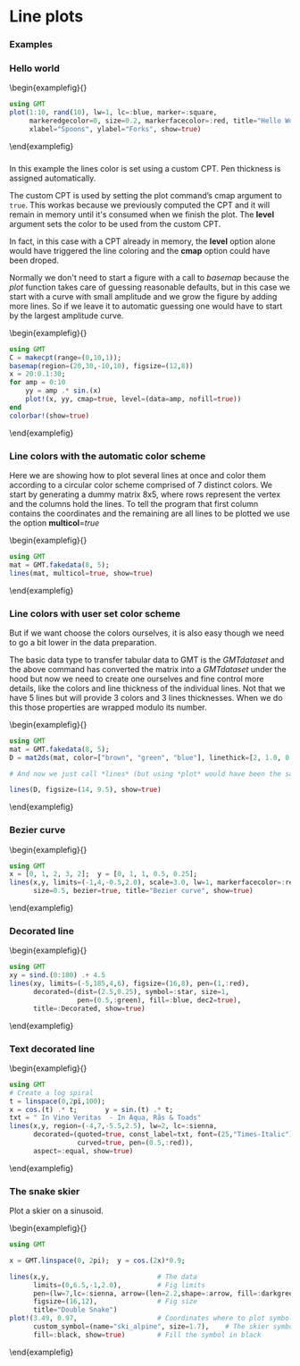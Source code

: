 # Line plots

### Examples

### Hello world

\begin{examplefig}{}
```julia
using GMT
plot(1:10, rand(10), lw=1, lc=:blue, marker=:square,
     markeredgecolor=0, size=0.2, markerfacecolor=:red, title="Hello World",
     xlabel="Spoons", ylabel="Forks", show=true)
```
\end{examplefig}


### 

In this example the lines color is set using a custom CPT. Pen thickness is assigned automatically.

The custom CPT is used by setting the plot command’s cmap argument to ``true``. This workas because we previously computed the CPT and it will remain in memory until it's consumed when we finish the plot. The **level** argument sets the color to be used from the custom CPT.

In fact, in this case with a CPT already in memory, the **level** option alone would have triggered the line coloring and the **cmap** option could have been droped.

Normally we don't need to start a figure with a call to *basemap* because the *plot* function takes care of guessing reasonable  defaults, but in this case we start with a curve with small amplitude and we grow the figure by adding more lines. So if we leave it to automatic guessing one would have to start by the largest amplitude curve.

\begin{examplefig}{}
```julia
using GMT
C = makecpt(range=(0,10,1));
basemap(region=(20,30,-10,10), figsize=(12,8))
x = 20:0.1:30;
for amp = 0:10
	yy = amp .* sin.(x)
	plot!(x, yy, cmap=true, level=(data=amp, nofill=true))
end
colorbar!(show=true)
```
\end{examplefig}


### Line colors with the automatic color scheme

Here we are showing how to plot several lines at once and color them according to a circular color scheme comprised of 7 distinct colors. We start by generating a dummy matrix 8x5, where rows represent the vertex and the columns hold the lines. To tell the program that first column contains the coordinates and the remaining are all lines to be plotted we use the option **multicol**=*true*

\begin{examplefig}{}
```julia
using GMT
mat = GMT.fakedata(8, 5);
lines(mat, multicol=true, show=true)
```
\end{examplefig}

### Line colors with user set color scheme

But if we want choose the colors ourselves, it is also easy though we need to go a bit lower in the data preparation.

The basic data type to transfer tabular data to GMT is the *GMTdataset* and the above command has converted the matrix into a *GMTdataset* under the hood but now we need to create one ourselves and fine control more details, like the colors and line thickness of the individual lines. Not that we have 5 lines but will provide 3 colors and 3 lines thicknesses. When we do this those properties are wrapped modulo its number.

\begin{examplefig}{}
```julia
using GMT
mat = GMT.fakedata(8, 5);
D = mat2ds(mat, color=["brown", "green", "blue"], linethick=[2, 1.0, 0.5, 0.25], multi=true);

# And now we just call *lines* (but using *plot* would have been the same) with the **D** argument.

lines(D, figsize=(14, 9.5), show=true)
```
\end{examplefig}


### Bezier curve

\begin{examplefig}{}
```julia
using GMT
x = [0, 1, 2, 3, 2];  y = [0, 1, 1, 0.5, 0.25];
lines(x,y, limits=(-1,4,-0.5,2.0), scale=3.0, lw=1, markerfacecolor=:red,
      size=0.5, bezier=true, title="Bezier curve", show=true)
```
\end{examplefig}


### Decorated line

\begin{examplefig}{}
```julia
using GMT
xy = sind.(0:180) .+ 4.5
lines(xy, limits=(-5,185,4,6), figsize=(16,8), pen=(1,:red),
      decorated=(dist=(2.5,0.25), symbol=:star, size=1,
                 pen=(0.5,:green), fill=:blue, dec2=true),
      title=:Decorated, show=true)
```
\end{examplefig}


### Text decorated line

\begin{examplefig}{}
```julia
using GMT
# Create a log spiral
t = linspace(0,2pi,100);
x = cos.(t) .* t;       y = sin.(t) .* t;
txt = " In Vino Veritas  - In Aqua, Rãs & Toads"
lines(x,y, region=(-4,7,-5.5,2.5), lw=2, lc=:sienna,
      decorated=(quoted=true, const_label=txt, font=(25,"Times-Italic"),
                 curved=true, pen=(0.5,:red)),
      aspect=:equal, show=true)
```
\end{examplefig}


### The snake skier

Plot a skier on a sinusoid.

\begin{examplefig}{}
```julia
using GMT

x = GMT.linspace(0, 2pi);  y = cos.(2x)*0.9;

lines(x,y,                           # The data
      limits=(0,6.5,-1,2.0),         # Fig limits
      pen=(lw=7,lc=:sienna, arrow=(len=2.2,shape=:arrow, fill=:darkgreen)),  # The "Snake"
      figsize=(16,12),               # Fig size
      title="Double Snake")
plot!(3.49, 0.97,                    # Coordinates where to plot symbol
      custom_symbol=(name="ski_alpine", size=1.7),    # The skier symbol
      fill=:black, show=true)        # Fill the symbol in black
```
\end{examplefig}
